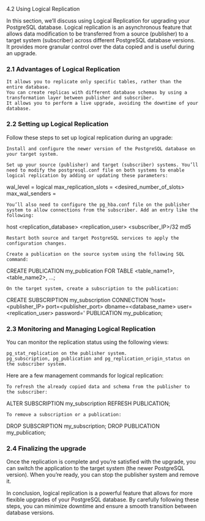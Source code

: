 4.2 Using Logical Replication

In this section, we’ll discuss using Logical Replication for upgrading your PostgreSQL database. Logical replication is an asynchronous feature that allows data modification to be transferred from a source (publisher) to a target system (subscriber) across different PostgreSQL database versions. It provides more granular control over the data copied and is useful during an upgrade.

### 2.1 Advantages of Logical Replication

    It allows you to replicate only specific tables, rather than the entire database.
    You can create replicas with different database schemas by using a transformation layer between publisher and subscriber.
    It allows you to perform a live upgrade, avoiding the downtime of your database.

### 2.2 Setting up Logical Replication

Follow these steps to set up logical replication during an upgrade:

    Install and configure the newer version of the PostgreSQL database on your target system.

    Set up your source (publisher) and target (subscriber) systems. You’ll need to modify the postgresql.conf file on both systems to enable logical replication by adding or updating these parameters:

wal_level = logical
max_replication_slots = <desired_number_of_slots>
max_wal_senders = <desired number_of_senders>

    You’ll also need to configure the pg_hba.conf file on the publisher system to allow connections from the subscriber. Add an entry like the following:

host <replication_database> <replication_user> <subscriber_IP>/32 md5

    Restart both source and target PostgreSQL services to apply the configuration changes.

    Create a publication on the source system using the following SQL command:

CREATE PUBLICATION my_publication FOR TABLE <table_name1>, <table_name2>, ...;

    On the target system, create a subscription to the publication:

CREATE SUBSCRIPTION my_subscription
    CONNECTION 'host=<publisher_IP> port=<publisher_port> dbname=<database_name> user=<replication_user> password=<password>'
    PUBLICATION my_publication;

### 2.3 Monitoring and Managing Logical Replication

You can monitor the replication status using the following views:

    pg_stat_replication on the publisher system.
    pg_subscription, pg_publication and pg_replication_origin_status on the subscriber system.

Here are a few management commands for logical replication:

    To refresh the already copied data and schema from the publisher to the subscriber:

ALTER SUBSCRIPTION my_subscription REFRESH PUBLICATION;

    To remove a subscription or a publication:

DROP SUBSCRIPTION my_subscription;
DROP PUBLICATION my_publication;

### 2.4 Finalizing the upgrade

Once the replication is complete and you’re satisfied with the upgrade, you can switch the application to the target system (the newer PostgreSQL version). When you’re ready, you can stop the publisher system and remove it.

In conclusion, logical replication is a powerful feature that allows for more flexible upgrades of your PostgreSQL database. By carefully following these steps, you can minimize downtime and ensure a smooth transition between database versions.